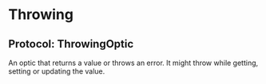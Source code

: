 # Throwing

## Protocol: ThrowingOptic

An optic that returns a value or throws an error. It might throw while getting, setting or updating the value.
